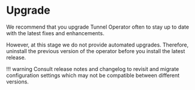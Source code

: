 # Upgrade

We recommend that you upgrade Tunnel Operator often to stay up to date with the latest fixes and enhancements.

However, at this stage we do not provide automated upgrades. Therefore, uninstall the previous version of the operator
before you install the latest release.

!!! warning
    Consult release notes and changelog to revisit and migrate configuration settings which may not be compatible
    between different versions.
